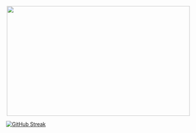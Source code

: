 <div align="center">
  <img src="https://media.giphy.com/media/dWesBcTLavkZuG35MI/giphy.gif" width="500" height="300"/>
</div>

[![GitHub Streak](http://github-readme-streak-stats.herokuapp.com?user=alokkr016&theme=dark&date_format=M%20j%5B%2C%20Y%5D)](https://git.io/streak-stats)